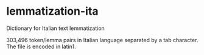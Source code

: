 # lemmatization-ita
Dictionary for Italian text lemmatization

303,496 token/lemma pairs in Italian language separated by a tab character. The file is encoded in latin1. 
